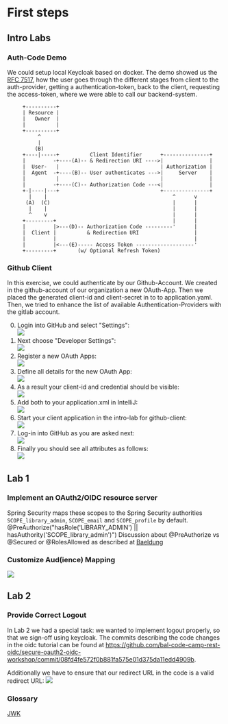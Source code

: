 # First steps

## Intro Labs

### Auth-Code Demo

We could setup local Keycloak based on docker.
The demo showed us the [RFC 7517](https://tools.ietf.org/html/rfc7517), how the user goes through the different stages
from client to the auth-provider, getting a authentication-token, back to the client, requesting the access-token,
where we were able to call our backend-system.

```
     +----------+
     | Resource |
     |   Owner  |
     |          |
     +----------+
          ^
          |
         (B)
     +----|-----+          Client Identifier      +---------------+
     |         -+----(A)-- & Redirection URI ---->|               |
     |  User-   |                                 | Authorization |
     |  Agent  -+----(B)-- User authenticates --->|     Server    |
     |          |                                 |               |
     |         -+----(C)-- Authorization Code ---<|               |
     +-|----|---+                                 +---------------+
       |    |                                         ^      v
      (A)  (C)                                        |      |
       |    |                                         |      |
       ^    v                                         |      |
     +---------+                                      |      |
     |         |>---(D)-- Authorization Code ---------'      |
     |  Client |          & Redirection URI                  |
     |         |                                             |
     |         |<---(E)----- Access Token -------------------'
     +---------+       (w/ Optional Refresh Token)
```

### Github Client

In this exercise, we could authenticate by our Github-Account.
We created in the github-account of our organization a new OAuth-App.
Then we placed the generated client-id and client-secret in to to
application.yaml.
Then, we tried to enhance the list of available Authentication-Providers with
the gitlab account.

0. Login into GitHub and select "Settings":<br/>
![](./img/github-client/00-github-settings.png)
0. Next choose "Developer Settings":<br/>
![](./img/github-client/01-github-developer-settings.png)
0. Register a new OAuth Apps:<br/>
![](./img/github-client/02-github-oauth-apps.png)
0. Define all details for the new OAuth App:<br/>
![](./img/github-client/03-github-oauth-settings.png)
0. As a result your client-id and credential should be visible:<br/>
![](./img/github-client/04-github-oauth-completed.png)
0. Add both to your application.xml in IntelliJ:<br/>
![](./img/github-client/05-intellij-configure.png)
0. Start your client application in the intro-lab for github-client:<br/>
![](./img/github-client/06-intellij-startclient.png)
0. Log-in into GitHub as you are asked next:<br/>
![](./img/github-client/07-github-authorize.png)
0. Finally you should see all attributes as follows:<br/>
![](./img/github-client/08-github-success.png)

## Lab 1

### Implement an OAuth2/OIDC resource server

Spring Security maps these scopes to the Spring Security authorities `SCOPE_library_admin`, `SCOPE_email` and
`SCOPE_profile` by default.  
@PreAuthorize("hasRole('LIBRARY_ADMIN') || hasAuthority('SCOPE_library_admin')")
Discussion about @PreAuthorize vs @Secured or @RolesAllowed as described at
[Baeldung](https://www.baeldung.com/spring-security-method-security)

### Customize Aud(ience) Mapping
![](./img/lab-1/01-keycloak-library-service.png)

## Lab 2

### Provide Correct Logout
In Lab 2 we had a special task: we wanted to implement logout properly, so that we 
sign-off using keycloak. The commits describing the code changes in the oidc tutorial
can be found at https://github.com/bal-code-camp-rest-oidc/secure-oauth2-oidc-workshop/commit/08fd4fe572f0b881fa575e01d375da11edd4909b.

Additionally we have to ensure that our redirect URL in the code is a valid redirect URL:
![](./img/lab-2/01-keycloak-logout-valid-redirect-url.png)
### Glossary

[JWK](https://tools.ietf.org/html/rfc7517)
